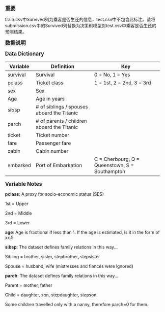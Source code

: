 **<span style="font-size:larger;">重要</span>**

train.csv中Survived列为乘客是否生还的信息，test.csv中不包含此标注。请将submission.csv中的Survived列替换为决策树模型对test.csv中乘客是否生还的预测结果。


**<span style="font-size:larger;">数据说明</span>**

**<span style="font-size:larger;">Data Dictionary</span>**

| Variable | Definition                              | Key                                                          |
|----------|-----------------------------------------|--------------------------------------------------------------|
| survival | Survival                                | 0 = No, 1 = Yes                                              |
| pclass   | Ticket class                            | 1 = 1st, 2 = 2nd, 3 = 3rd                                    |
| sex      | Sex                                     |                                                              |
| Age      | Age in years                            |                                                              |
| sibsp    | # of siblings / spouses aboard the Titanic |                                                              |
| parch    | # of parents / children aboard the Titanic |                                                              |
| ticket   | Ticket number                           |                                                              |
| fare     | Passenger fare                          |                                                              |
| cabin    | Cabin number                            |                                                              |
| embarked | Port of Embarkation                     | C = Cherbourg, Q = Queenstown, S = Southampton               |




**<span style="font-size:larger;">Variable Notes</span>**

<b>pclass</b>: A proxy for socio-economic status (SES)

1st = Upper

2nd = Middle

3rd = Lower

<b>age</b>: Age is fractional if less than 1. If the age is estimated, is it in the form of xx.5

<b>sibsp</b>: The dataset defines family relations in this way...

Sibling = brother, sister, stepbrother, stepsister

Spouse = husband, wife (mistresses and fiancés were ignored)

<b>parch</b>: The dataset defines family relations in this way...

Parent = mother, father

Child = daughter, son, stepdaughter, stepson

Some children travelled only with a nanny, therefore parch=0 for them.

